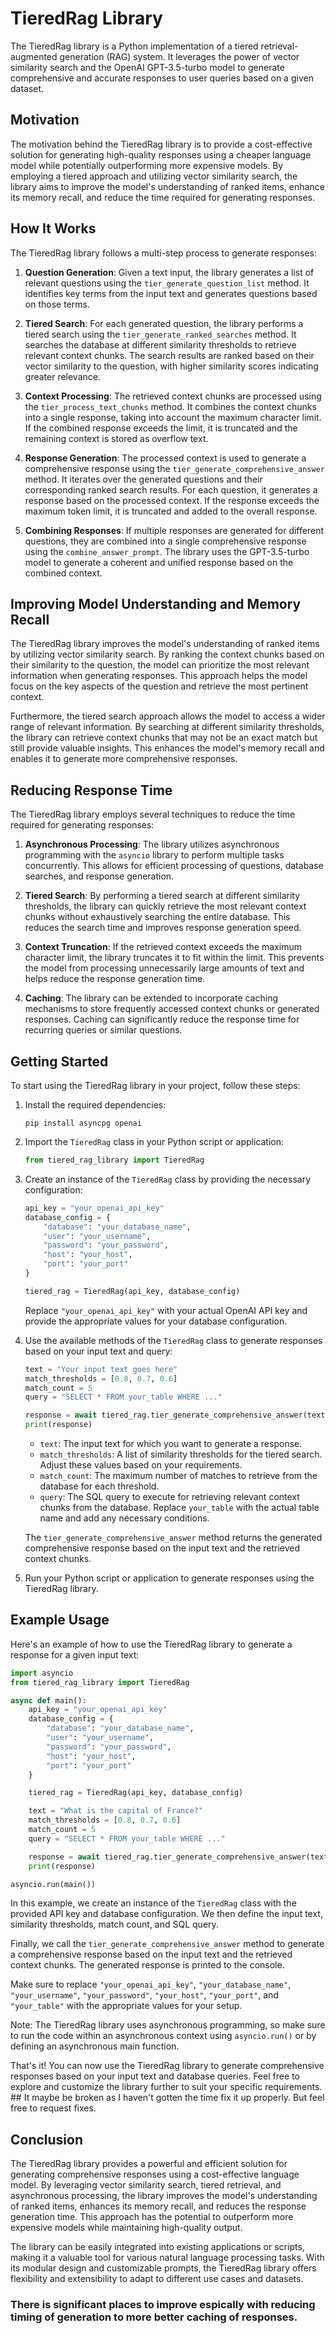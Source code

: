 # TieredRag Library

The TieredRag library is a Python implementation of a tiered retrieval-augmented generation (RAG) system. It leverages the power of vector similarity search and the OpenAI GPT-3.5-turbo model to generate comprehensive and accurate responses to user queries based on a given dataset.

## Motivation

The motivation behind the TieredRag library is to provide a cost-effective solution for generating high-quality responses using a cheaper language model while potentially outperforming more expensive models. By employing a tiered approach and utilizing vector similarity search, the library aims to improve the model's understanding of ranked items, enhance its memory recall, and reduce the time required for generating responses.

## How It Works

The TieredRag library follows a multi-step process to generate responses:

1. **Question Generation**: Given a text input, the library generates a list of relevant questions using the `tier_generate_question_list` method. It identifies key terms from the input text and generates questions based on those terms.

2. **Tiered Search**: For each generated question, the library performs a tiered search using the `tier_generate_ranked_searches` method. It searches the database at different similarity thresholds to retrieve relevant context chunks. The search results are ranked based on their vector similarity to the question, with higher similarity scores indicating greater relevance.

3. **Context Processing**: The retrieved context chunks are processed using the `tier_process_text_chunks` method. It combines the context chunks into a single response, taking into account the maximum character limit. If the combined response exceeds the limit, it is truncated and the remaining context is stored as overflow text.

4. **Response Generation**: The processed context is used to generate a comprehensive response using the `tier_generate_comprehensive_answer` method. It iterates over the generated questions and their corresponding ranked search results. For each question, it generates a response based on the processed context. If the response exceeds the maximum token limit, it is truncated and added to the overall response.

5. **Combining Responses**: If multiple responses are generated for different questions, they are combined into a single comprehensive response using the `combine_answer_prompt`. The library uses the GPT-3.5-turbo model to generate a coherent and unified response based on the combined context.

## Improving Model Understanding and Memory Recall

The TieredRag library improves the model's understanding of ranked items by utilizing vector similarity search. By ranking the context chunks based on their similarity to the question, the model can prioritize the most relevant information when generating responses. This approach helps the model focus on the key aspects of the question and retrieve the most pertinent context.

Furthermore, the tiered search approach allows the model to access a wider range of relevant information. By searching at different similarity thresholds, the library can retrieve context chunks that may not be an exact match but still provide valuable insights. This enhances the model's memory recall and enables it to generate more comprehensive responses.

## Reducing Response Time

The TieredRag library employs several techniques to reduce the time required for generating responses:

1. **Asynchronous Processing**: The library utilizes asynchronous programming with the `asyncio` library to perform multiple tasks concurrently. This allows for efficient processing of questions, database searches, and response generation.

2. **Tiered Search**: By performing a tiered search at different similarity thresholds, the library can quickly retrieve the most relevant context chunks without exhaustively searching the entire database. This reduces the search time and improves response generation speed.

3. **Context Truncation**: If the retrieved context exceeds the maximum character limit, the library truncates it to fit within the limit. This prevents the model from processing unnecessarily large amounts of text and helps reduce the response generation time.

4. **Caching**: The library can be extended to incorporate caching mechanisms to store frequently accessed context chunks or generated responses. Caching can significantly reduce the response time for recurring queries or similar questions.

## Getting Started

To start using the TieredRag library in your project, follow these steps:

1. Install the required dependencies:
   ```
   pip install asyncpg openai
   ```

2. Import the `TieredRag` class in your Python script or application:
   ```python
   from tiered_rag_library import TieredRag
   ```

3. Create an instance of the `TieredRag` class by providing the necessary configuration:
   ```python
   api_key = "your_openai_api_key"
   database_config = {
       "database": "your_database_name",
       "user": "your_username",
       "password": "your_password",
       "host": "your_host",
       "port": "your_port"
   }

   tiered_rag = TieredRag(api_key, database_config)
   ```
   Replace `"your_openai_api_key"` with your actual OpenAI API key and provide the appropriate values for your database configuration.

4. Use the available methods of the `TieredRag` class to generate responses based on your input text and query:
   ```python
   text = "Your input text goes here"
   match_thresholds = [0.8, 0.7, 0.6]
   match_count = 5
   query = "SELECT * FROM your_table WHERE ..."

   response = await tiered_rag.tier_generate_comprehensive_answer(text, match_thresholds, match_count, query)
   print(response)
   ```
   - `text`: The input text for which you want to generate a response.
   - `match_thresholds`: A list of similarity thresholds for the tiered search. Adjust these values based on your requirements.
   - `match_count`: The maximum number of matches to retrieve from the database for each threshold.
   - `query`: The SQL query to execute for retrieving relevant context chunks from the database. Replace `your_table` with the actual table name and add any necessary conditions.

   The `tier_generate_comprehensive_answer` method returns the generated comprehensive response based on the input text and the retrieved context chunks.

5. Run your Python script or application to generate responses using the TieredRag library.

## Example Usage

Here's an example of how to use the TieredRag library to generate a response for a given input text:

```python
import asyncio
from tiered_rag_library import TieredRag

async def main():
    api_key = "your_openai_api_key"
    database_config = {
        "database": "your_database_name",
        "user": "your_username",
        "password": "your_password",
        "host": "your_host",
        "port": "your_port"
    }

    tiered_rag = TieredRag(api_key, database_config)

    text = "What is the capital of France?"
    match_thresholds = [0.8, 0.7, 0.6]
    match_count = 5
    query = "SELECT * FROM your_table WHERE ..."

    response = await tiered_rag.tier_generate_comprehensive_answer(text, match_thresholds, match_count, query)
    print(response)

asyncio.run(main())
```

In this example, we create an instance of the `TieredRag` class with the provided API key and database configuration. We then define the input text, similarity thresholds, match count, and SQL query.

Finally, we call the `tier_generate_comprehensive_answer` method to generate a comprehensive response based on the input text and the retrieved context chunks. The generated response is printed to the console.

Make sure to replace `"your_openai_api_key"`, `"your_database_name"`, `"your_username"`, `"your_password"`, `"your_host"`, `"your_port"`, and `"your_table"` with the appropriate values for your setup.

Note: The TieredRag library uses asynchronous programming, so make sure to run the code within an asynchronous context using `asyncio.run()` or by defining an asynchronous main function.

That's it! You can now use the TieredRag library to generate comprehensive responses based on your input text and database queries. Feel free to explore and customize the library further to suit your specific requirements. ## It maybe be broken as I haven't gotten the time fix it up properly. But feel free to request fixes. 

## Conclusion

The TieredRag library provides a powerful and efficient solution for generating comprehensive responses using a cost-effective language model. By leveraging vector similarity search, tiered retrieval, and asynchronous processing, the library improves the model's understanding of ranked items, enhances its memory recall, and reduces the response generation time. This approach has the potential to outperform more expensive models while maintaining high-quality output.

The library can be easily integrated into existing applications or scripts, making it a valuable tool for various natural language processing tasks. With its modular design and customizable prompts, the TieredRag library offers flexibility and extensibility to adapt to different use cases and datasets.


### There is significant places to improve espically with reducing timing of generation to more better caching of responses.
